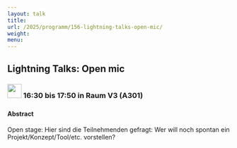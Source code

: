 ```yaml
---
layout: talk
title:
url: /2025/programm/156-lightning-talks-open-mic/
weight:
menu:
---
```

## Lightning Talks: Open mic

### <img height = "32" src="../../../images/talk.svg"> 16:30 bis 17:50 in Raum V3 (A301)

### 

#### Abstract

Open stage: Hier sind die Teilnehmenden gefragt: Wer will noch spontan ein Projekt/Konzept/Tool/etc. vorstellen?

